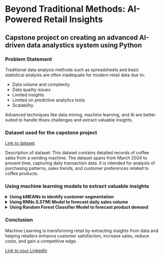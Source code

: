 # Beyond Traditional Methods: AI-Powered Retail Insights

## Capstone project on creating an advanced AI-driven data analystics system using Python

### Problem Statement
Traditional data analysis methods such as spreadsheets and basic statistical analysis are often inadequate for modern retail data due to:
- Data volume and complexity
- Data quality issues
- Limited insights
- Limited on predictive analytics tools
- Scalability.

Advanced techniques like data mining, machine learning, and AI are better suited to handle thses challenges and extract valuable insights.

### Dataset used for the capstone project
[Link to dataset](https://www.kaggle.com/datasets/ihelon/coffee-sales/data)

Description of dataset:
This dataset contains detailed records of coffee sales from a vending machine. The dataset spans from March 2024 to present time, capturing daily transaction data. It is intended for analysis of purchasing patterns, sales trends, and customer preferences related to coffee products.

### Using machine learning models to extract valuable insights

<details>
<summary><b>Using kMEANs to identify customer segmentation</b></summary>
![Screenshot of kMeans scatterplot](image link)

It is difficult to accurately categorize customers into segmentation due to:
- Customers have varied demographics, purchase behaviours, and preferences.
- Customers preferences and behaviours can change over time.
- Data quality issues such as incomplete or inaccurate data can dinder the effectiveness of segmentation efforts. 

</details>

<details>
<summary><b>Using RNNs (LSTM) Model to forecast daily sales volume</b></summary>
![Screenshot of LSTM Model](image link)

Making an accurate sales forecasting can be difficult due to:
- Stockouts or excessive inventory can impact sales
- Changes in pricing can affect demand and sales
- Ecnonomic factors like inflation, interest rates and consumer confidence can influence sales. 

</details>

<details>
<summary><b>Using Random Forest Classifier Model to forecast product demand</b></summary>
![Screenshot of RFC Model](image link
)

Making accurate product demand can be difficult due to:
- Demand fluctuates due to seasonal factors and promotional activities
- Economic conditions, competitve landscape, and supply chain disruptions can significantly impact demand.
- Demand for products throughout their life cycle, from introduction to maturity and decline. 

</details>

### Conclusion
Machine Learning is transforming retail by extracting insights from data and helping retailers enhance customer satisfaction, increase sales, reduce costs, and gain a competitive edge.

[Link to your LinkedIn](https://www.linkedin.com/in/lizz-tan-li-ying-59639910b/)
